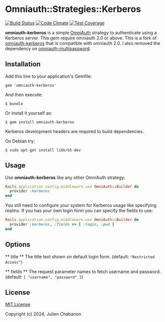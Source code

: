 # Omniauth::Strategies::Kerberos

[![Build Status](https://travis-ci.org/jgraichen/omniauth-kerberos.svg)](https://travis-ci.org/jgraichen/omniauth-kerberos)
[![Code Climate](https://codeclimate.com/github/jgraichen/omniauth-kerberos/badges/gpa.svg)](https://codeclimate.com/github/jgraichen/omniauth-kerberos)
[![Test Coverage](https://codeclimate.com/github/jgraichen/omniauth-kerberos/badges/coverage.svg)](https://codeclimate.com/github/jgraichen/omniauth-kerberos/coverage)

**omniauth-kerberos** is a simple [OmniAuth](https://github.com/intridea/omniauth) strategy to authenticate using a Kerberos server. This gem require omniauth 2.0 or above.
This is a fork of [omniauth-kerberos](https://github.com/jgraichen/omniauth-kerberos) that is compatible with omniauth 2.0. I also removed the dependency on [omniauth-multipassword](https://github.com/jgraichen/omniauth-multipassword).


## Installation

Add this line to your application's Gemfile:

    gem 'omniauth-kerberos'

And then execute:

    $ bundle

Or install it yourself as:

    $ gem install omniauth-kerberos

Kerberos development headers are required to build dependencies.

On Debian try:

	$ sudo apt-get install libkrb5-dev


## Usage

Use **omniauth-kerberos** like any other OmniAuth strategy:

```ruby
Rails.application.config.middleware.use OmniAuth::Builder do
  provider :kerberos
end
```

You still need to configure your system for Kerberos usage like specifying realms. If you has your own login form you can specify the fields to use:

```ruby
Rails.application.config.middleware.use OmniAuth::Builder do
  provider :kerberos, :fields => [ :login, :pwd ]
end
```


## Options

** title **
The title text shown on default login form.
(default: `"Restricted Access"`)

** fields **
The request parameter names to fetch username and password.
(default: `[ "username", "password" ]`)


## License

[MIT License](http://www.opensource.org/licenses/mit-license.php)

Copyright (c) 2024, Julien Chabanon
